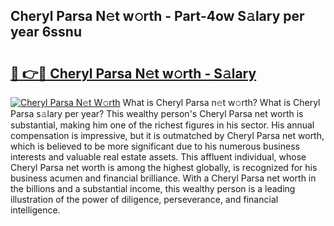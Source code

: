 ## Cheryl Parsa N𝚎t w𝚘rth - Part-4ow S𝚊lary per year 6ssnu

# <h2><a href="http://gc406ey.nevu.top/?p=Cheryl+Parsa">🔗 👉🔴 Cheryl Parsa N𝚎t w𝚘rth - S𝚊lary</a></h2>

[![Cheryl Parsa N𝚎t W𝚘rth](https://i.imgur.com/Oavwk0R.jpeg)](http://gc406ey.nevu.top/?p=Cheryl+Parsa)
What is Cheryl Parsa n𝚎t w𝚘rth? What is Cheryl Parsa s𝚊lary per year?
This wealthy person's Cheryl Parsa net worth is substantial, making him one of the richest figures in his sector. His annual compensation is impressive, but it is outmatched by Cheryl Parsa net worth, which is believed to be more significant due to his numerous business interests and valuable real estate assets. This affluent individual, whose Cheryl Parsa net worth is among the highest globally, is recognized for his business acumen and financial brilliance. With a Cheryl Parsa net worth in the billions and a substantial income, this wealthy person is a leading illustration of the power of diligence, perseverance, and financial intelligence.
